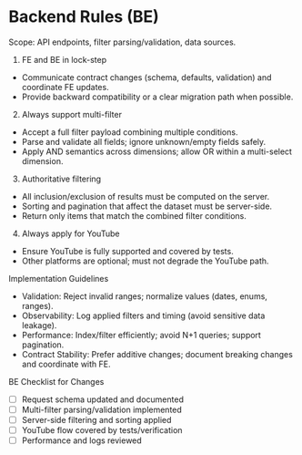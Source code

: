 # Backend Rules (BE)

Scope: API endpoints, filter parsing/validation, data sources.

1) FE and BE in lock-step
- Communicate contract changes (schema, defaults, validation) and coordinate FE updates.
- Provide backward compatibility or a clear migration path when possible.

2) Always support multi-filter
- Accept a full filter payload combining multiple conditions.
- Parse and validate all fields; ignore unknown/empty fields safely.
- Apply AND semantics across dimensions; allow OR within a multi-select dimension.

3) Authoritative filtering
- All inclusion/exclusion of results must be computed on the server.
- Sorting and pagination that affect the dataset must be server-side.
- Return only items that match the combined filter conditions.

4) Always apply for YouTube
- Ensure YouTube is fully supported and covered by tests.
- Other platforms are optional; must not degrade the YouTube path.

Implementation Guidelines
- Validation: Reject invalid ranges; normalize values (dates, enums, ranges).
- Observability: Log applied filters and timing (avoid sensitive data leakage).
- Performance: Index/filter efficiently; avoid N+1 queries; support pagination.
- Contract Stability: Prefer additive changes; document breaking changes and coordinate with FE.

BE Checklist for Changes
- [ ] Request schema updated and documented
- [ ] Multi-filter parsing/validation implemented
- [ ] Server-side filtering and sorting applied
- [ ] YouTube flow covered by tests/verification
- [ ] Performance and logs reviewed
